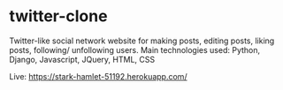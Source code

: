 # twitter-clone
Twitter-like social network website for making posts, editing posts, liking posts, following/ unfollowing users. 
Main technologies used: Python, Django, Javascript, JQuery, HTML, CSS

Live: https://stark-hamlet-51192.herokuapp.com/